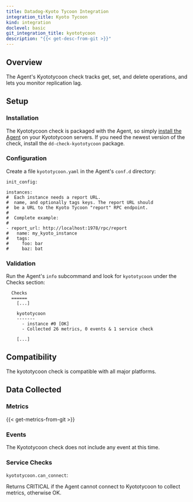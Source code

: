 ```yaml
---
title: Datadog-Kyoto Tycoon Integration
integration_title: Kyoto Tycoon
kind: integration
doclevel: basic
git_integration_title: kyototycoon
description: "{{< get-desc-from-git >}}"
---
```


## Overview

The Agent's Kyototycoon check tracks get, set, and delete operations, and lets you monitor replication lag.

## Setup
### Installation

The Kyototycoon check is packaged with the Agent, so simply [install the Agent](https://app.datadoghq.com/account/settings#agent) on your Kyototycoon servers. If you need the newest version of the check, install the `dd-check-kyototycoon` package.

### Configuration

Create a file `kyototycoon.yaml` in the Agent's `conf.d` directory:

```
init_config:

instances:
#  Each instance needs a report URL. 
#  name, and optionally tags keys. The report URL should
#  be a URL to the Kyoto Tycoon "report" RPC endpoint.
#
#  Complete example:
#
- report_url: http://localhost:1978/rpc/report
#   name: my_kyoto_instance
#   tags:
#     foo: bar
#     baz: bat
```

### Validation

Run the Agent's `info` subcommand and look for `kyototycoon` under the Checks section:

```
  Checks
  ======
    [...]

    kyototycoon
    -------
      - instance #0 [OK]
      - Collected 26 metrics, 0 events & 1 service check

    [...]
```

## Compatibility

The kyototycoon check is compatible with all major platforms.

## Data Collected
### Metrics

{{< get-metrics-from-git >}}

### Events
The Kyototycoon check does not include any event at this time.

### Service Checks

`kyototycoon.can_connect`:

Returns CRITICAL if the Agent cannot connect to Kyototycoon to collect metrics, otherwise OK.
